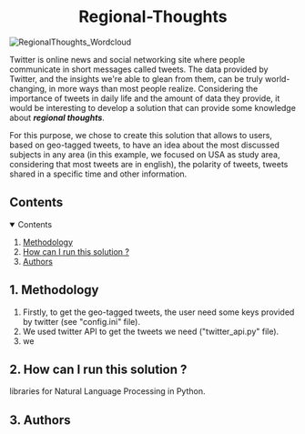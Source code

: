 <h1 align="center"><b>Regional-Thoughts</b></h1>

![RegionalThoughts_Wordcloud](https://user-images.githubusercontent.com/99036510/155219900-318cc4bb-c701-4467-a057-f7dfb71cf91e.png)


Twitter is online news and social networking site where people communicate in short messages called tweets. The data provided by Twitter, and the insights we're able to glean from them, can be truly world-changing, in more ways than most people realize.
Considering the importance of tweets in daily life and the amount of data they provide, it would be interesting to develop a solution that can provide some knowledge about ***regional thoughts***.

For this purpose, we chose to create this solution that allows to users, based on geo-tagged tweets, to have an idea about the most discussed subjects in any area (in this example, we focused on USA as study area, considering that most tweets are in english), the polarity of tweets, tweets shared in a specific time and other information.

<!-- CONTENTS -->
<h2 id = "contents">Contents</h2>

<details open = "open">
  <summary>Contents</summary>
  <ol>
    <li><a href = "#methodology">Methodology</a></li>
    <li><a href = "#steps">How can I run this solution ?</a></li>
    <li><a href = "#Authors">Authors</a></li>
  </ol>
</details>

<h2 id = "methodology">1. Methodology</h2>


1. Firstly, to get the geo-tagged tweets, the user need some keys provided by twitter (see "config.ini" file).
2. We used twitter API to get the tweets we need ("twitter_api.py" file). 
3. we


<h2 id = "steps">2. How can I run this solution ?</h2>




libraries for Natural Language Processing in Python.

<h2 id = "Authors">3. Authors</h2>



